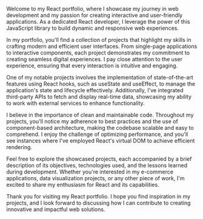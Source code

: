 Welcome to my React portfolio, where I showcase my journey in web development and my passion for creating interactive and user-friendly applications. As a dedicated React developer, I leverage the power of this JavaScript library to build dynamic and responsive web experiences.

In my portfolio, you'll find a collection of projects that highlight my skills in crafting modern and efficient user interfaces. From single-page applications to interactive components, each project demonstrates my commitment to creating seamless digital experiences. I pay close attention to the user experience, ensuring that every interaction is intuitive and engaging.

One of my notable projects involves the implementation of state-of-the-art features using React hooks, such as useState and useEffect, to manage the application's state and lifecycle effectively. Additionally, I've integrated third-party APIs to fetch and display real-time data, showcasing my ability to work with external services to enhance functionality.

I believe in the importance of clean and maintainable code. Throughout my projects, you'll notice my adherence to best practices and the use of component-based architecture, making the codebase scalable and easy to comprehend. I enjoy the challenge of optimizing performance, and you'll see instances where I've employed React's virtual DOM to achieve efficient rendering.

Feel free to explore the showcased projects, each accompanied by a brief description of its objectives, technologies used, and the lessons learned during development. Whether you're interested in my e-commerce applications, data visualization projects, or any other piece of work, I'm excited to share my enthusiasm for React and its capabilities.

Thank you for visiting my React portfolio. I hope you find inspiration in my projects, and I look forward to discussing how I can contribute to creating innovative and impactful web solutions.
